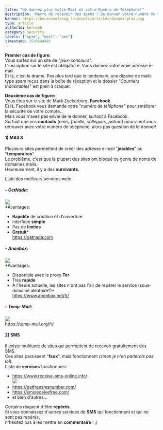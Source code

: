 ```yaml
---
title: "Ne donnez plus votre Mail et votre Numéro de Téléphone!"
description: "Marre de recevoir des spams ? De donner votre numéro de téléphone ?"
banner: https://becauseofprog.fr/assets/articles/donnez-plus.png
type: article
authorId: kernoeb
category: security
labels: ["spam", "mail", "sms"]
timestamp: 1530694885
---
```


**Premier cas de figure:**  
 Vous surfez sur un site de "*jeux-concours*".  
 L'inscription sur le site est obligatoire. Vous donnez votre vraie adresse e-mail.  
 Et là, c'est le drame. Pas plus tard que le lendemain, une dizaine de mails type spam reçus dans la boîte de réception et le dossier "*Courriers Indésirables*" est plein à craquer.

 **Deuxième cas de figure:**  
 Vous êtes sur le site de Mark Zuckerberg, **Facebook**.  
 Et là, Facebook vous demande votre "*numéro de téléphone*" pour améliorer la sécurité de votre compte...  
 Mais vous n'avez pas envie de le donner, surtout à Facebook.  
 Surtout que vos **contacts** (*amis, famille, collègues, patron*) pourraient vous retrouver avec votre numéro de téléphone, alors pas question de le donner!

#### 1) MAILS

 Plusieurs sites permettent de créer des adresse e-mail "**jetables**" ou "**temporaires**".  
 Le problème, c'est que la plupart des sites ont bloqué ce genre de noms de domaines mails.  
 Heureusement, il y a des **survivants**.

 Liste des meilleurs services web:  

##### - **GetNada**:

 ![](https://becauseofprog.fr/assets/courses/Screenshot-2018-7-4%20Nada%20-%20temporary%20email.png)  
 *Avantages:  
 - **Rapidité** de création et d'ouverture  
 - Interface **simple**  
 - Pas de **limites**  
 - **Gratuit***  
 <https://getnada.com>

   
##### - **Anonbox**:

 ![](https://becauseofprog.fr/assets/courses/Screenshot-2018-7-4%20anonbox%20Chaos%20Computer%20Club.png)  
 *Avantages:  
 - Disponible avec le proxy **Tor**  
 - Très **rapide**  
 - À l'heure actuelle, les sites n'ont pas l'air de repérer le service (sous-domaine aléatoire?)*  
 <https://www.anonbox.net/fr/>  
   
##### - **Temp-Mail**:

 ![](https://becauseofprog.fr/assets/courses/Screenshot-2018-7-4%20Email%20temporaire%20%E2%80%93%20Email%20%C3%A0%20usage%20unique%20-%20Email%20anonyme.png)  
 <https://temp-mail.org/fr/>

  

#### 2) SMS

 Il existe multitude de sites qui permettent de recevoir gratuitement des SMS.  
 Ces sites paraissent "**faux**", mais fonctionnent *(sinon je n'en parlerais pas lol).*  
 Liste de **services** fonctionnels:  
 - <https://www.receive-sms-online.info/>  
 [![](https://becauseofprog.fr/assets/courses/Screenshot-2018-7-4%20Receive%20SMS%20Online%20for%20FREE%20NO%20Registration%20UK,Romania,USA,Spain,France,Germany,Russia.png)](https://www.receive-sms-online.info/)  
 - <https://getfreesmsnumber.com/>  
 - <https://smsreceivefree.com/>  
 - et bien d'autres...  
   
 Certains risquent d'être **repérés**.  
 Si vous connaissez d'autres services de **SMS** qui fonctionnent et qui ne sont pas repérés,  
 n'hésitez pas à les mettre en **commentaire** ! ;)

 
